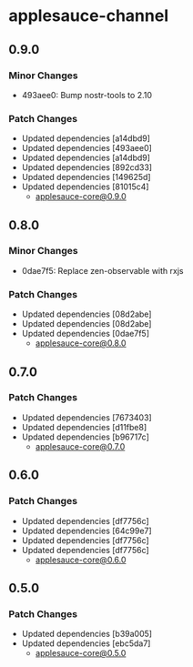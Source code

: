 # applesauce-channel

## 0.9.0

### Minor Changes

- 493aee0: Bump nostr-tools to 2.10

### Patch Changes

- Updated dependencies [a14dbd9]
- Updated dependencies [493aee0]
- Updated dependencies [a14dbd9]
- Updated dependencies [892cd33]
- Updated dependencies [149625d]
- Updated dependencies [81015c4]
  - applesauce-core@0.9.0

## 0.8.0

### Minor Changes

- 0dae7f5: Replace zen-observable with rxjs

### Patch Changes

- Updated dependencies [08d2abe]
- Updated dependencies [08d2abe]
- Updated dependencies [0dae7f5]
  - applesauce-core@0.8.0

## 0.7.0

### Patch Changes

- Updated dependencies [7673403]
- Updated dependencies [d11fbe8]
- Updated dependencies [b96717c]
  - applesauce-core@0.7.0

## 0.6.0

### Patch Changes

- Updated dependencies [df7756c]
- Updated dependencies [64c99e7]
- Updated dependencies [df7756c]
- Updated dependencies [df7756c]
  - applesauce-core@0.6.0

## 0.5.0

### Patch Changes

- Updated dependencies [b39a005]
- Updated dependencies [ebc5da7]
  - applesauce-core@0.5.0
